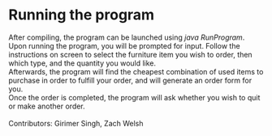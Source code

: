 # Running the program

After compiling, the program can be launched using *java RunProgram*.<br>
Upon running the program, you will be prompted for input. Follow the instructions on screen to select the furniture item you wish to order, then which type, and the quantity you would like.<br>
Afterwards, the program will find the cheapest combination of used items to purchase in order to fulfill your order, and will generate an order form for you.<br>
Once the order is completed, the program will ask whether you wish to quit or make another order.<br>
<br>
Contributors: Girimer Singh, Zach Welsh

